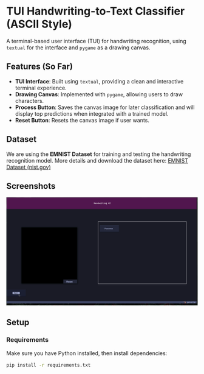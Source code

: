 # TUI Handwriting-to-Text Classifier (ASCII Style)

A terminal-based user interface (TUI) for handwriting recognition, using `textual` for the interface and `pygame` as a drawing canvas.

## Features (So Far)
- **TUI Interface**: Built using `textual`, providing a clean and interactive terminal experience.
- **Drawing Canvas**: Implemented with `pygame`, allowing users to draw characters.
- **Process Button**: Saves the canvas image for later classification and will display top predictions when integrated with a trained model.
- **Reset Button**: Resets the canvas image if user wants.

## Dataset
We are using the **EMNIST Dataset** for training and testing the handwriting recognition model.
More details and download the dataset here:
[EMNIST Dataset (nist.gov)](https://www.nist.gov/itl/products-and-services/emnist-dataset)

## Screenshots
![Preview](images/done-yet-v2.png)

## Setup
### Requirements
Make sure you have Python installed, then install dependencies:
```bash
pip install -r requirements.txt


